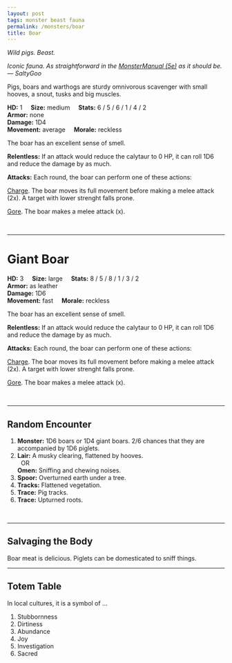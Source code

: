 ```yaml
---
layout: post
tags: monster beast fauna
permalink: /monsters/boar
title: Boar
---
```


*Wild pigs. Beast.*

<span class="alchemy"> *Iconic fauna. As straightforward in the [MonsterManual (5e)](https://5e.tools/book.html#mm) as it should be. — SaltyGoo* </span>

Pigs, boars and warthogs are sturdy omnivorous scavenger with small hooves, a snout, tusks and big muscles.

**HD:** 1  &nbsp; &nbsp;  **Size:** medium &nbsp; &nbsp; **Stats:** 6 / 5 / 6 / 1 / 4 / 2  <br>
**Armor:** none <br>
**Damage:** 1D4 <br>
**Movement:** average &nbsp; &nbsp; **Morale:** reckless <br>

The boar has an excellent sense of smell.

**Relentless:** If an attack would reduce the calytaur to 0 HP, it can roll 1D6 and reduce the damage by as much.

**Attacks:** Each round, the boar can perform one of these actions:

<ins>Charge</ins>. The boar moves its full movement before making a melee attack (2x). A target with lower strenght falls prone.

<ins>Gore</ins>. The boar makes a melee attack (x).

<br>

---

# Giant Boar

**HD:** 3  &nbsp; &nbsp;  **Size:** large &nbsp; &nbsp; **Stats:** 8 / 5 / 8 / 1 / 3 / 2 <br>
**Armor:** as leather <br>
**Damage:** 1D6 <br>
**Movement:** fast &nbsp; &nbsp; **Morale:** reckless <br>

The boar has an excellent sense of smell.

**Relentless:** If an attack would reduce the calytaur to 0 HP, it can roll 1D6 and reduce the damage by as much.

**Attacks:** Each round, the boar can perform one of these actions:

<ins>Charge</ins>. The boar moves its full movement before making a melee attack (2x). A target with lower strenght falls prone.

<ins>Gore</ins>. The boar makes a melee attack (x).

<br>

---

## Random Encounter

1. **Monster:** 1D6 boars or 1D4 giant boars. 2/6 chances that they are accompanied by 1D6 piglets.
1. **Lair:** A musky clearing, flattened by hooves. <br>	&nbsp; OR <br>	**Omen:** Sniffing and chewing noises.
1. **Spoor:** Overturned earth under a tree.
1. **Tracks:** Flattened vegetation.
1. **Trace:** Pig tracks. 
1. **Trace:** Upturned roots.

<br>

---

## Salvaging the Body

Boar meat is delicious. Piglets can be domesticated to sniff things.

---

## Totem Table

In local cultures, it is a symbol of ...

1. Stubbornness
1. Dirtiness
1. Abundance
1. Joy
1. Investigation
1. Sacred 

